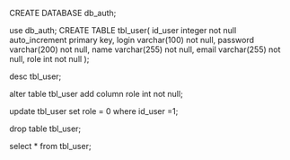   CREATE DATABASE db_auth;
  
  use db_auth;
  CREATE TABLE tbl_user(
  	id_user integer      not null auto_increment primary key,
      login varchar(100) not null,
      password varchar(200) not null,
      name varchar(255) not null,
      email varchar(255) not null,
      role int not null
  );
  
  desc tbl_user;
  
  alter table tbl_user add column role int not null;
  
  update tbl_user set role = 0 where id_user =1;
  
  drop table tbl_user;
  
  select * from tbl_user;
